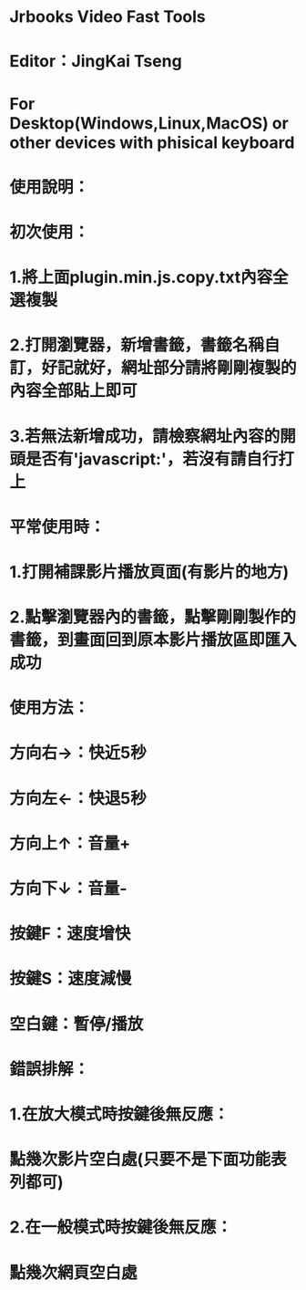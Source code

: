 #   Jrbooks Video Fast Tools
#   Editor：JingKai Tseng
#   For Desktop(Windows,Linux,MacOS) or other devices with phisical keyboard
#   使用說明：
#   初次使用：
#       1.將上面plugin.min.js.copy.txt內容全選複製
#       2.打開瀏覽器，新增書籤，書籤名稱自訂，好記就好，網址部分請將剛剛複製的內容全部貼上即可
#       3.若無法新增成功，請檢察網址內容的開頭是否有'javascript:'，若沒有請自行打上
#   平常使用時：
#       1.打開補課影片播放頁面(有影片的地方)
#       2.點擊瀏覽器內的書籤，點擊剛剛製作的書籤，到畫面回到原本影片播放區即匯入成功
#   使用方法：
#       方向右→：快近5秒
#       方向左←：快退5秒
#       方向上↑：音量+
#       方向下↓：音量-
#       按鍵F：速度增快
#       按鍵S：速度減慢
#       空白鍵：暫停/播放
#   錯誤排解：
#       1.在放大模式時按鍵後無反應：
#           點幾次影片空白處(只要不是下面功能表列都可)
#       2.在一般模式時按鍵後無反應：
#           點幾次網頁空白處